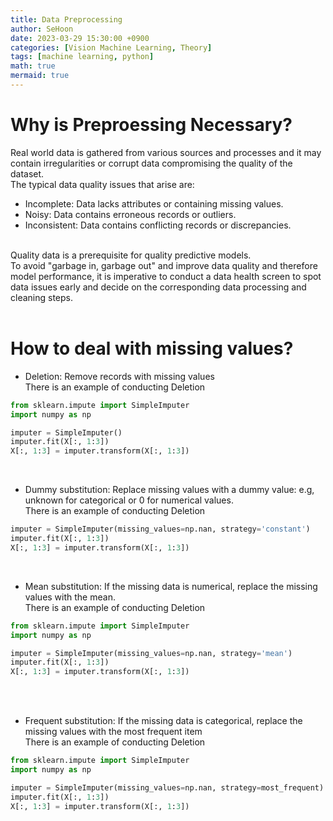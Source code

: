```yaml
---
title: Data Preprocessing
author: SeHoon
date: 2023-03-29 15:30:00 +0900
categories: [Vision Machine Learning, Theory]
tags: [machine learning, python]
math: true
mermaid: true
---
```


# Why is Preproessing Necessary?<br>
Real world data is gathered from various sources and processes and it may contain irregularities or corrupt data compromising the quality of the dataset.<br>
The typical data quality issues that arise are:

+ Incomplete: Data lacks attributes or containing missing values.<br>
+ Noisy: Data contains erroneous records or outliers.<br>
+ Inconsistent: Data contains conflicting records or discrepancies.<br><br>

Quality data is a prerequisite for quality predictive models.<br>
To avoid "garbage in, garbage out" and improve data quality and therefore model performance, it is imperative to conduct a data health screen to spot data issues early and decide on the corresponding data processing and cleaning steps.<br><br>

# How to deal with missing values?<br>
+ Deletion: Remove records with missing values<br>
There is an example of conducting Deletion<br>
```py
from sklearn.impute import SimpleImputer
import numpy as np

imputer = SimpleImputer()
imputer.fit(X[:, 1:3])
X[:, 1:3] = imputer.transform(X[:, 1:3])
```
<br>

+ Dummy substitution: Replace missing values with a dummy value: e.g, unknown for categorical or 0 for numerical values.<br>
There is an example of conducting Deletion<br>
```py
imputer = SimpleImputer(missing_values=np.nan, strategy='constant')
imputer.fit(X[:, 1:3])
X[:, 1:3] = imputer.transform(X[:, 1:3])
```
<br>

+ Mean substitution: If the missing data is numerical, replace the missing values with the mean.<br>
There is an example of conducting Deletion<br>
```py
from sklearn.impute import SimpleImputer
import numpy as np

imputer = SimpleImputer(missing_values=np.nan, strategy='mean')
imputer.fit(X[:, 1:3])
X[:, 1:3] = imputer.transform(X[:, 1:3])
```
<br>
<br>

+ Frequent substitution: If the missing data is categorical, replace the missing values with the most frequent item<br>
There is an example of conducting Deletion<br>
```py
from sklearn.impute import SimpleImputer
import numpy as np

imputer = SimpleImputer(missing_values=np.nan, strategy=most_frequent)
imputer.fit(X[:, 1:3])
X[:, 1:3] = imputer.transform(X[:, 1:3])
